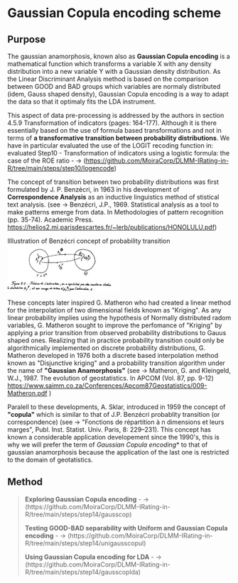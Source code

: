 #  Gaussian Copula encoding scheme

## Purpose


The gaussian anamorphosis, known also as **Gaussian Copula encoding** is a mathematical function which transforms a variable X with any density distribution into a new variable Y with a Gaussian density distribution. As the Linear Discriminant Analysis method is based on the comparison between GOOD and BAD groups which variables are normaly distributed (idem, Gauss shaped density), Gaussian Copula encoding is a way to adapt the data so that it optimaly fits the LDA instrument. 

This aspect of data pre-processing is addressed by the authors in section 4.5.9 Transformation of indicators (pages: 164-177). Although it is there essentially based on the use of formula based transformations and not in terms of **a transformative transition between probability distributions**.
We have in particular evaluated the use of the LOGIT recoding function in: evaluated Step10 - Transformation of indicators using a logistic formula: the case of the ROE ratio - -> (https://github.com/MoiraCorp/DLMM-IRating-in-R/tree/main/steps/step10/logencode)

The concept of transition between two probability distributions was first formulated by J. P. Benzécri, in 1963 in his development of **Correspondence Analysis** as an inductive linguistics method of stistical text analysis. (see ->  Benzécri, J.P., 1969. Statistical analysis as a tool to make patterns emerge from data. In Methodologies of pattern recognition (pp. 35-74). Academic Press. https://helios2.mi.parisdescartes.fr/~lerb/publications/HONOLULU.pdf)<br>

Illlustration of Benzécri concept of probability transition
<img src="./assets/Benzecri_Transition proba_01.jpg" alt="drawing" width="50%"/>

These concepts later inspired G. Matheron who had created a linear method for the interpolation of two dimensional fields known as "Kriging". As any linear probability implies using the hypothesis of Normally distributed  radom variables, G. Matheron sought to improve the perfomance of "Kriging" by applying a prior transition from observed probability distributions to Gauus shaped ones. Realizing that in practice probability transition could only be algorithmically implemented on discrete probability distributions, G. Matheron developed in 1976 both a discrete based interpolation method known as "Disjunctive kriging" and a probability transition algorithm under the name of **"Gaussian Anamorphosis"** (see -> Matheron, G. and Kleingeld, W.J., 1987. The evolution of geostatistics. In APCOM (Vol. 87, pp. 9-12) https://www.saimm.co.za/Conferences/Apcom87Geostatistics/009-Matheron.pdf )

Paralell to these developments, A. Sklar, introduced in 1959 the concept of **"copula"** which is similar to that of J.P. Benzécri probablity transition (or correspondence) (see -> "Fonctions de répartition à n dimensions et leurs marges", Publ. Inst. Statist. Univ. Paris, 8: 229–231). This concept has known a considerable application developement since the 1990's, this is why we will prefer the term of *Gaussian Copula encoding** to that of gaussian anamorphosis because the application of the last one is restricted to the domain of geotatistics.

## Method

> <p><strong>Exploring Gaussian Copula encoding</strong> - -> (https://github.com/MoiraCorp/DLMM-IRating-in-R/tree/main/steps/step14/gausscop)</p>
> <p><strong>Testing GOOD-BAD separability with Uniform and Gaussian Copula encoding</strong> - -> (https://github.com/MoiraCorp/DLMM-IRating-in-R/tree/main/steps/step14/unigausscopul)</p>
> <p><strong>Using Gaussian Copula encoding for LDA</strong> - -> (https://github.com/MoiraCorp/DLMM-IRating-in-R/tree/main/steps/step14/gausscoplda)</p>
